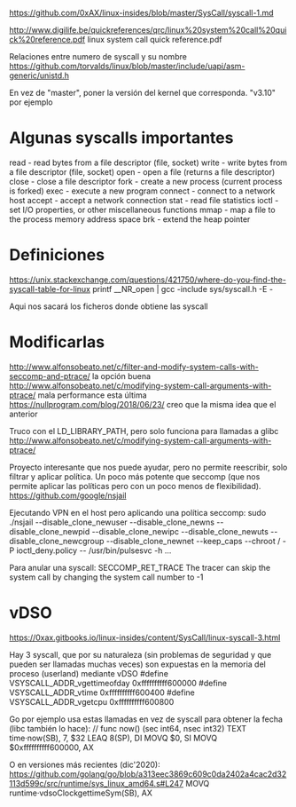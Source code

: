 https://github.com/0xAX/linux-insides/blob/master/SysCall/syscall-1.md

http://www.digilife.be/quickreferences/qrc/linux%20system%20call%20quick%20reference.pdf
linux system call quick reference.pdf

Relaciones entre numero de syscall y su nombre
https://github.com/torvalds/linux/blob/master/include/uapi/asm-generic/unistd.h

En vez de "master", poner la versión del kernel que corresponda.
"v3.10" por ejemplo


# Algunas syscalls importantes
read - read bytes from a file descriptor (file, socket)
write - write bytes from a file descriptor (file, socket)
open - open a file (returns a file descriptor)
close - close a file descriptor
fork - create a new process (current process is forked)
exec - execute a new program
connect - connect to a network host
accept - accept a network connection
stat - read file statistics
ioctl - set I/O properties, or other miscellaneous functions
mmap - map a file to the process memory address space
brk - extend the heap pointer


# Definiciones
https://unix.stackexchange.com/questions/421750/where-do-you-find-the-syscall-table-for-linux
printf __NR_open | gcc -include sys/syscall.h -E -

Aqui nos sacará los ficheros donde obtiene las syscall


# Modificarlas
http://www.alfonsobeato.net/c/filter-and-modify-system-calls-with-seccomp-and-ptrace/
  la opción buena
http://www.alfonsobeato.net/c/modifying-system-call-arguments-with-ptrace/
  mala performance esta última
https://nullprogram.com/blog/2018/06/23/
  creo que la misma idea que el anterior


Truco con el LD_LIBRARY_PATH, pero solo funciona para llamadas a glibc
http://www.alfonsobeato.net/c/modifying-system-call-arguments-with-ptrace/

Proyecto interesante que nos puede ayudar, pero no permite reescribir, solo filtrar y aplicar política. Un poco más potente que seccomp (que nos permite aplicar las políticas pero con un poco menos de flexibilidad).
https://github.com/google/nsjail

Ejecutando VPN en el host pero aplicando una política seccomp:
sudo ./nsjail --disable_clone_newuser --disable_clone_newns --disable_clone_newpid --disable_clone_newipc --disable_clone_newuts --disable_clone_newcgroup --disable_clone_newnet --keep_caps --chroot / -P ioctl_deny.policy -- /usr/bin/pulsesvc -h ...



Para anular una syscall:
SECCOMP_RET_TRACE
The  tracer  can  skip  the  system  call by changing the system call number to -1




# vDSO
https://0xax.gitbooks.io/linux-insides/content/SysCall/linux-syscall-3.html

Hay 3 syscall, que por su naturaleza (sin problemas de seguridad y que pueden ser llamadas muchas veces) son expuestas en la memoria del proceso (userland) mediante vDSO
#define VSYSCALL_ADDR_vgettimeofday   0xffffffffff600000
#define VSYSCALL_ADDR_vtime           0xffffffffff600400
#define VSYSCALL_ADDR_vgetcpu          0xffffffffff600800

Go por ejemplo usa estas llamadas en vez de syscall para obtener la fecha (libc también lo hace):
// func now() (sec int64, nsec int32)
TEXT time·now(SB), 7, $32
  LEAQ  8(SP), DI
  MOVQ  $0, SI
  MOVQ  $0xffffffffff600000, AX

O en versiones más recientes (dic'2020):
https://github.com/golang/go/blob/a313eec3869c609c0da2402a4cac2d32113d599c/src/runtime/sys_linux_amd64.s#L247
  MOVQ  runtime·vdsoClockgettimeSym(SB), AX

